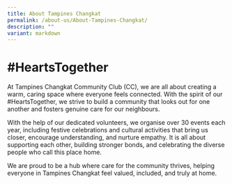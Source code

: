 ```yaml
---
title: About Tampines Changkat
permalink: /about-us/About-Tampines-Changkat/
description: ""
variant: markdown
---
```

# **#HeartsTogether**

At Tampines Changkat Community Club (CC), we are all about creating a warm, caring space where everyone feels connected. With the spirit of our #HeartsTogether, we strive to build a community that looks out for one another and fosters genuine care for our neighbours.

With the help of our dedicated volunteers, we organise over 30 events each year, including festive celebrations and cultural activities that bring us closer, encourage understanding, and nurture empathy. It is all about supporting each other, building stronger bonds, and celebrating the diverse people who call this place home.

We are proud to be a hub where care for the community thrives, helping everyone in Tampines Changkat feel valued, included, and truly at home.